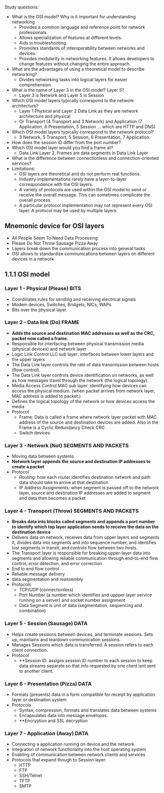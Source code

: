 Study questions:

-  What is the OSI model? Why is it important for understanding networking
	- Provides a common language and reference point for network professionals.
	-  Allows specialization of features at different levels.
	-  Aids in troubleshooting.
	-  Promotes standards of interoperability between networks and devices.
	-  Provides modularity in networking features. It allows developers to change features without changing the entire approach.
-   What are the advantages of using a theoretical model to describe networking?
	- Divides networking tasks into logical layers for easier comprehension.
-  What is the name of Layer 3 in the OSI model? Layer 5?
	- Layer 3 is Network and Layer 5 is Session
-   Which OSI model layers typically correspond to the network architecture?
	-  Layer 1 Physical and Layer 2 Data Link as they are network architecture and physical 
	- Or Transport (4 Transport and 3 Network) and Application (7 Application, 6 Presentation, 5 Session … which are HTTP and DNS)
-  Which OSI model layers typically correspond to the network protocol?  
	- 3 Network, 5 Transport, 5 Session, 6 Presentation, 7 Application.
- How does the session ID differ from the port number?
-  Which OSI model layer would you find a frame at?
	- Data Link Layer 2, Frames are data segments in Data Link Layer
-  What is the difference between connectionless and connection-oriented services?
- Limitations:
	- OSI layers are theoretical and do not perform real functions.
	- Industry implementations rarely have a layer-to-layer correspondence with the OSI layers.
	- A variety of protocols are used within the OSI model to send or receive the overall message. This can sometimes complicate the overall process.
	- A particular protocol implementation may not represent every OSI layer. A protocol may be used by multiple layers.

## Mnemonic device for OSI layers 
- All People Seem To Need Data Processing
- Please Do Not Throw Sausage Pizza Away 
- Layers break down the communication process into general tasks
- OSI allows to standardize communications between layers on different devices in a network  

## 1.1.1 OSI model
### Layer 1 - Physical (Please) BITS
- Coordinates rules for sending and receiving electrical signals
- Modem devices, Switches, Bridgets, NICs, WAPs 
- Bits over the physical layer. 
### Layer 2 - Data link (Do) FRAME
- **Adds the source and destination MAC addresses as well as the CRC, packet now called a frame.**  
- Responsible for interfacing between physical transmission media (physical devices) and network layer
- Logic Link Control  LLC sub layer: interfaces between lower layers and the upper layers
- The Data Link layer controls the rate of data transmission between hosts (flow control).
- The Data Link layer controls device identification on networks, as well as how messages travel through the network (the logical topology).
- Media Access Control MAC sub layer: identifying how devices can access the physical medium. (when packet arrives from network layer, MAC address is added to packet.)
- Defines the logical topology of the network or how devices access the media
- Protocol
	- Frame: Data is called a frame where network layer packet with MAC address of the source and destination devices are added. Also in the Frame is a Cyclic Redundancy Check CRC
	- Switch devices

### Layer 3 - Network (Not) SEGMENTS AND PACKETS
- Moving data between systems
- **Network layer appends the source and destination IP addresses to create a packet**
- Protocol
	- Routing: how each router identifies destination network and path data should take to arrive at that destination 
	- IP Address Assignments: when segment is passed off to the network layer, source and destination IP addresses are added to segment and data then becomes a packet

### Layer 4 - Transport (Throw) SEGMENTS AND PACKETS 
-  **Breaks data into blocks called segments and appends a port number to identify which top layer application needs to receive the data on the destination device**
- Delivers data on network, receives data from upper layers and segments it, divides data into segments and into sequence number, and identifies lost segments in transit, and controls flow between two hosts.
- The Transport layer is responsible for breaking upper-layer data into segments and allowing reliable communication through end-to-end flow control, error detection, and error correction.
- End to end flow control
- Reliable message delivery
- data segmentation and reassembly
- Protocols
	- TCP/UDP (connectionless)
	- Port Number (a number which identifies and uppper layer service running on a server) and socket number assignment
	- Data Segment is unit of data (segmentation, sequencing and combination)

### Layer 5 - Session (Sausage) DATA 
- Helps create sessions between devices, and terminate sessions. Sets up, maintains and teardown communication sessions. 
- Manages Sessions which data is transferred. A session refers to each client connection. 
- Protocol
	- **Session ID: assigns session ID number to each session to keep data streams separate so that info requested by one client isnt sent to another client. 

### Layer 6 - Presentation (Pizza) DATA
- Formats (presents) data in a form compatible for receipt by application layer or destination system 
- Protocols
	- Syntax, compression, formats and translates data between systems 
	- Encapsulates data into message envelopes. 
	- **Encryption and SSL decryption

### Layer 7 - Application (Away) DATA
- Connecting a application running on device and the network
- Integration of network functionality into the host operating system
- Enabling of communication between network clients and services
- Protocols that expand though to Session layer: 
	- HTTP
	- FTP
	- SSH/Telnet
	- TFTP
	- SMTP
